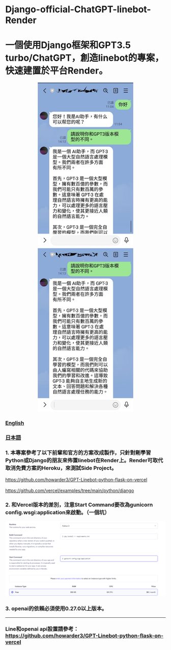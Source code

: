 # Django-official-ChatGPT-linebot-Render
# 一個使用Django框架和GPT3.5 turbo/ChatGPT，創造linebot的專案，快速建置於平台Render。


<div align="center">
  <img src="demo/demo1.png" width="300"/>
</div>

<div align="center">
  <img src="demo/demo2.png" width="300"/>
</div>

### [English](https://github.com/pyfbsdk59/Django-official-ChatGPT-linebot-Render/blob/main/README_en.md)
### [日本語](https://github.com/pyfbsdk59/Django-official-ChatGPT-linebot-Render/blob/main/README_jp.md)



### 1. 本專案參考了以下前輩和官方的方案改成製作，只針對剛學習Python或Django的朋友來佈置linebot在Render上。Render可取代取消免費方案的Heroku，來測試Side Project。

https://github.com/howarder3/GPT-Linebot-python-flask-on-vercel<br><br>
https://github.com/vercel/examples/tree/main/python/django


### 2. 和Vercel版本的差別，注意Start Command要改為gunicorn config.wsgi:application來啟動。（一個坑）

<div align="center">
  <img src="demo/demo_g.png" width="600"/>
</div>


### 3. openai的依賴必須使用0.27.0以上版本。
------
### Line和openai api設置請參考： https://github.com/howarder3/GPT-Linebot-python-flask-on-vercel
